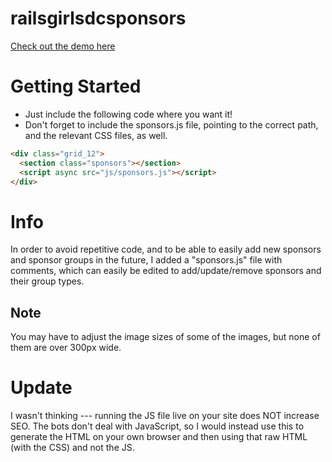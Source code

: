 railsgirlsdcsponsors
====================

[Check out the demo here](http://rpearce.github.io/railsgirlsdcsponsors)

# Getting Started
- Just include the following code where you want it!
- Don't forget to include the sponsors.js file, pointing to the correct path, and the relevant CSS files, as well.

```html
<div class="grid_12">
  <section class="sponsors"></section>
  <script async src="js/sponsors.js"></script>
</div>
```

# Info
In order to avoid repetitive code, and to be able to easily add new sponsors and sponsor groups in the future, I added a "sponsors.js" file with comments, which can easily be edited to add/update/remove sponsors and their group types.

## Note
You may have to adjust the image sizes of some of the images, but none of them are over 300px wide.

# Update
I wasn't thinking --- running the JS file live on your site does NOT increase SEO. The bots don't deal with JavaScript, so I would instead use this to generate the HTML on your own browser and then using that raw HTML (with the CSS) and not the JS.
